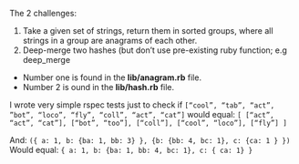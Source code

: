 The 2 challenges:
1. Take a given set of strings, return them in sorted groups, where all strings in a group are anagrams of each other.
2. Deep-merge two hashes (but don’t use pre-existing ruby function; e.g deep_merge

- Number one is found in the **lib/anagram.rb** file.
- Number 2 is ound in the **lib/hash.rb** file.

I wrote very simple rspec tests just to check if `[“cool”, “tab”, “act”, ”bot”, “loco”, “fly”, “coll”, “act”, “cat”]`
would equal:
`[ [“act”, “act”, “cat”], [“bot”, “too”], [“coll”], [“cool”, “loco”], [“fly”] ]`

And: `({ a: 1, b: {ba: 1, bb: 3} }, {b: {bb: 4, bc: 1}, c: {ca: 1 } })`
Would equal:
`{ a: 1, b: {ba: 1, bb: 4, bc: 1}, c: { ca: 1} }`
